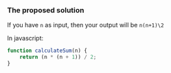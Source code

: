 ### The proposed solution
If you have `n` as input, then your output will be `n(n+1)\2`

In javascript:

```javascript
function calculateSum(n) {
    return (n * (n + 1)) / 2;
}
```